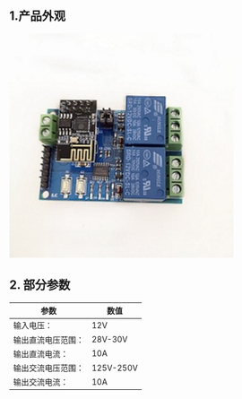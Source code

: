 ## 1.产品外观

   <img src="../README_IMAGE/1.jpg" width="400" />

## 2. 部分参数

|参数                   |数值                                         |
|-----------------------|-------------------------------------------|
|输入电压：               | 12V                  |
|输出直流电压范围：        | 28V-30V                        |
|输出直流电流：           |10A                                   |
|输出交流电压范围：        |125V-250V                                      |
|输出交流电流：           |10A                                    |
